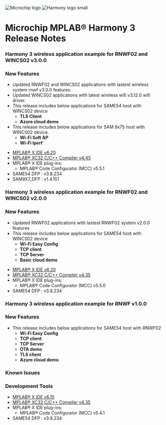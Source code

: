 ﻿![Microchip logo](https://raw.githubusercontent.com/wiki/Microchip-MPLAB-Harmony/Microchip-MPLAB-Harmony.github.io/images/microchip_logo.png)
![Harmony logo small](https://raw.githubusercontent.com/wiki/Microchip-MPLAB-Harmony/Microchip-MPLAB-Harmony.github.io/images/microchip_mplab_harmony_logo_small.png)

# Microchip MPLAB® Harmony 3 Release Notes

### Harmony 3 wireless application example for RNWF02 and WINCS02 v3.0.0

### New Features
 
- Updated RNWF02 and WINCS02 applications with lastest wireless system rnwf v3.0.0 features.
- Updated WINCS02 applications with latest wireless wifi v3.12.0 wifi driver.
- This release includes below applications for SAME54 host with WINCS02 device
    - **TLS Client**
    - **Azure cloud demo**
- This release includes below applications for SAM 9x75 host with WINCS02 device.
    - **Wi-Fi Soft AP**
    - **Wi-Fi Iperf**

* [MPLAB® X IDE v6.20](https://www.microchip.com/mplab/mplab-x-ide)
* [MPLAB® XC32 C/C++ Compiler v4.45](https://www.microchip.com/mplab/compilers)
* MPLAB® X IDE plug-ins:
    * MPLAB® Code Configurator (MCC) v5.5.1
* SAME54 DFP : v3.8.234
* SAM9X7_DFP : v1.4.151


### Harmony 3 wireless application example for RNWF02 and WINCS02 v2.0.0

### New Features
 
- Updated RNWF02 applications with lastest RNWF02 system v2.0.0 features
- This release includes below applications for SAME54 host with WINCS02 device
    - **Wi-Fi Easy Config**
    - **TCP client**
    - **TCP Server**
    - **Basic cloud demo**

* [MPLAB® X IDE v6.20](https://www.microchip.com/mplab/mplab-x-ide)
* [MPLAB® XC32 C/C++ Compiler v4.35](https://www.microchip.com/mplab/compilers)
* MPLAB® X IDE plug-ins:
    * MPLAB® Code Configurator (MCC) v5.5.0
* SAME54 DFP : v3.8.234



### Harmony 3 wireless application example for RNWF v1.0.0

### New Features

- This release includes below applications for SAME54 host with RNWF02
    - **Wi-Fi Easy Config**
    - **TCP client**
    - **TCP Server**
    - **OTA demo**
    - **TLS client**
    - **Azure cloud demo** 

### Known Issues
### Development Tools

* [MPLAB® X IDE v6.15](https://www.microchip.com/mplab/mplab-x-ide)
* [MPLAB® XC32 C/C++ Compiler v4.35](https://www.microchip.com/mplab/compilers)
* MPLAB® X IDE plug-ins:
    * MPLAB® Code Configurator (MCC) v5.4.1
* SAME54 DFP : v3.8.234
